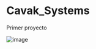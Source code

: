 # Cavak_Systems

Primer proyecto

![image](https://github.com/Ana11030310/Proyecto_Systems/assets/131185804/9562024c-f0c2-4769-a378-17e00a962dac)
